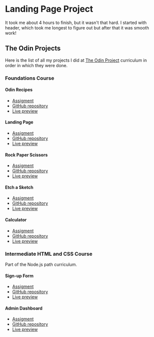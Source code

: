 # Landing Page Project
It took me about 4 hours to finish, but it wasn't that hard. I started with header, which took me longest to figure out but after that it was smooth work!

## The Odin Projects
Here is the list of all my projects I did at [The Odin Project](https://www.theodinproject.com/) curriculum in order in which they were done.
### Foundations Course
#### Odin Recipes
- [Assigment](https://www.theodinproject.com/lessons/foundations-recipes)
- [GitHub repository](https://github.com/Sharpicek/odin-recipes)
- [Live preview](https://sharpicek.github.io/odin-recipes/)
#### Landing Page
- [Assigment](https://www.theodinproject.com/lessons/foundations-landing-page)
- [GitHub repository](https://github.com/Sharpicek/landing-page)
- [Live preview](https://sharpicek.github.io/landing-page/)
#### Rock Paper Scissors
- [Assigment](https://www.theodinproject.com/lessons/foundations-rock-paper-scissors)
- [GitHub repository](https://github.com/Sharpicek/rock-paper-scissors)
- [Live preview](https://sharpicek.github.io/rock-paper-scissors/)
#### Etch a Sketch
- [Assigment](https://www.theodinproject.com/lessons/foundations-etch-a-sketch)
- [GitHub repository](https://github.com/Sharpicek/etch-a-sketch)
- [Live preview](https://sharpicek.github.io/etch-a-sketch/)
#### Calculator
- [Assigment](https://www.theodinproject.com/lessons/foundations-calculator)
- [GitHub repository](https://github.com/Sharpicek/calculator)
- [Live preview](https://sharpicek.github.io/calculator/)
### Intermediate HTML and CSS Course
Part of the Node.js path curriculum.
#### Sign-up Form
- [Assigment](https://github.com/Sharpicek/sign-up-form)
- [GitHub repository](https://github.com/Sharpicek/sign-up-form)
- [Live preview](https://sharpicek.github.io/sign-up-form/)
#### Admin Dashboard
- [Assigment](https://www.theodinproject.com/lessons/node-path-intermediate-html-and-css-sign-up-form)
- [GitHub repository](https://github.com/Sharpicek/admin-dashboard)
- [Live preview](https://sharpicek.github.io/admin-dashboard/)